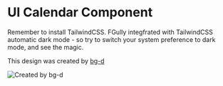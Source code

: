 # UI Calendar Component

Remember to install TailwindCSS.
FGully integfrated with TailwindCSS automatic dark mode - so try to switch your system preference to dark mode, and see the magic.

This design was created by [bg-d](https://dribbble.com/bg-d)

![Created by bg-d](https://cdn.dribbble.com/users/4965/screenshots/14756582/media/29a08d2b10d06f14eee962c6871502ab.png)
